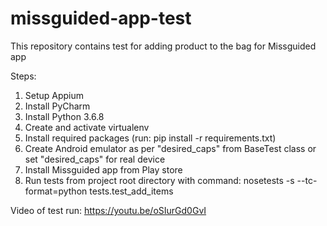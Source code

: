 # missguided-app-test

This repository contains test for adding product to the bag for Missguided app

Steps:
1. Setup Appium
2. Install PyCharm
3. Install Python 3.6.8
4. Create and activate virtualenv 
5. Install required packages (run: pip install -r requirements.txt)
6. Create Android emulator as per "desired_caps" from BaseTest class or set "desired_caps" for real device
7. Install Missguided app from Play store
7. Run tests from project root directory with command: nosetests -s --tc-format=python tests.test_add_items

Video of test run: https://youtu.be/oSIurGd0GvI
